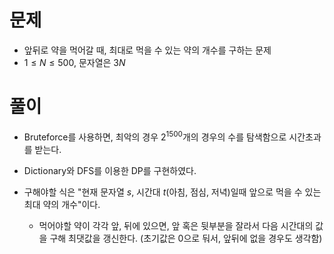 # 문제
- 앞뒤로 약을 먹어갈 때, 최대로 먹을 수 있는 약의 개수를 구하는 문제
- $1\leq{N}\leq{500}$, 문자열은 $3N$

# 풀이
- Bruteforce를 사용하면, 최악의 경우 $2^{1500}$개의 경우의 수를 탐색함으로 시간초과를 받는다.

- Dictionary와 DFS를 이용한 DP를 구현하였다.

- 구해야할 식은 "현재 문자열 $s$, 시간대 $t$(아침, 점심, 저녁)일때 앞으로 먹을 수 있는 최대 약의 개수"이다.

    - 먹어야할 약이 각각 앞, 뒤에 있으면, 앞 혹은 뒷부분을 잘라서 다음 시간대의 값을 구해 최댓값을 갱신한다. (초기값은 0으로 둬서, 앞뒤에 없을 경우도 생각함)